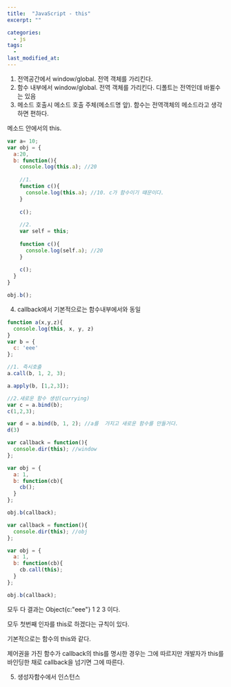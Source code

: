 ```yaml
---
title:  "JavaScript - this"
excerpt: ""

categories:
  - js
tags:
  -
last_modified_at: 
---
```


1. 전역공간에서
  window/global. 전역 객체를 가리킨다.
2. 함수 내부에서
  window/global. 전역 객체를 가리킨다. 디폴트는 전역인데 바뀔수는 있음
3. 메소드 호출시
  메소드 호출 주체(메소드명 앞). 함수는 전역객체의 메소드라고 생각하면 편하다.
  
  메소드 안에서의 this.
  
  ```js
  var a= 10;
  var obj = {
    a:20,
    b: function(){
      console.log(this.a); //20
      
      //1.
      function c(){
        console.log(this.a); //10. c가 함수이기 떄문이다. 
      }
      
      c();
      
      //2.
      var self = this;
      
      function c(){
        console.log(self.a); //20
      }
      
      c();
    }
  }
  
  obj.b();
  ```
4. callback에서
  기본적으로는 함수내부에서와 동일
  
  ```js
  function a(x,y,z){
    console.log(this, x, y, z)
  }
  var b = {
    c: 'eee'
  };
  
  //1. 즉시호출
  a.call(b, 1, 2, 3);
  
  a.apply(b, [1,2,3]);
  
  //2.새로운 함수 생성(currying)
  var c = a.bind(b);
  c(1,2,3);
  
  var d = a.bind(b, 1, 2); //a를  가지고 새로운 함수를 만들거다.
  d(3)
  ```
  
  ```js
  var callback = function(){
    console.dir(this); //window
  };
  
  var obj = {
    a: 1,
    b: function(cb){
      cb();
    }
  };
  
  obj.b(callback);
  ```
  
  ```js
  var callback = function(){
    console.dir(this); //obj
  };
  
  var obj = {
    a: 1,
    b: function(cb){
      cb.call(this);
    }
  };
  
  obj.b(callback);
  ```
  
  모두 다 결과는 Object{c:"eee"} 1 2 3 이다.
  
  모두 첫번째 인자를 this로 하겠다는 규칙이 있다.
  
  기본적으로는 함수의 this와 같다.
  
  제어권을 가진 함수가 callback의 this를 명시한 경우는 그에 따르지만 개발자가 this를 바인딩한 채로 callback을 넘기면 그에 따른다.
  
5. 생성자함수에서
  인스턴스
